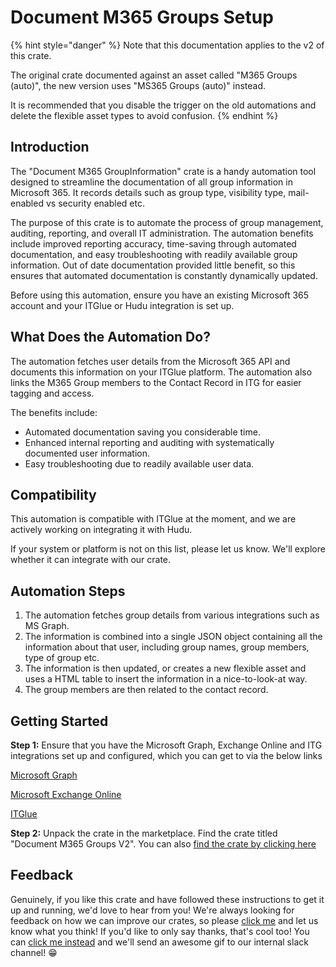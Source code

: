 # Document M365 Groups Setup

{% hint style="danger" %}
Note that this documentation applies to the v2 of this crate.

The original crate documented against an asset called "M365 Groups (auto)", the new version uses "MS365 Groups (auto)" instead.

It is recommended that you disable the trigger on the old automations and delete the flexible asset types to avoid confusion.
{% endhint %}

## Introduction

The "Document M365 GroupInformation" crate is a handy automation tool designed to streamline the documentation of all group information in Microsoft 365. It records details such as group type, visibility type, mail-enabled vs security enabled etc.

The purpose of this crate is to automate the process of group management, auditing, reporting, and overall IT administration. The automation benefits include improved reporting accuracy, time-saving through automated documentation, and easy troubleshooting with readily available group information. Out of date documentation provided little benefit, so this ensures that automated documentation is constantly dynamically updated.

Before using this automation, ensure you have an existing Microsoft 365 account and your ITGlue or Hudu integration is set up.

## What Does the Automation Do?

The automation fetches user details from the Microsoft 365 API and documents this information on your ITGlue platform. The automation also links the M365 Group members to the Contact Record in ITG for easier tagging and access.

The benefits include:

* Automated documentation saving you considerable time.
* Enhanced internal reporting and auditing with systematically documented user information.
* Easy troubleshooting due to readily available user data.

## Compatibility

This automation is compatible with ITGlue at the moment, and we are actively working on integrating it with Hudu.

If your system or platform is not on this list, please let us know. We'll explore whether it can integrate with our crate.

## Automation Steps

1. The automation fetches group details from various integrations such as MS Graph.
2. The information is combined into a single JSON object containing all the information about that user, including group names, group members, type of group etc.
3. The information is then updated, or creates a new flexible asset and uses a HTML table to insert the information in a nice-to-look-at way.
4. The group members are then related to the contact record.

## Getting Started

**Step 1:** Ensure that you have the Microsoft Graph, Exchange Online and ITG integrations set up and configured, which you can get to via the below links

[Microsoft Graph](https://app.rewst.io/integrations/microsoft\_graph)

[Microsoft Exchange Online](https://app.rewst.io/integrations/microsoft\_exo)

[ITGlue](https://app.rewst.io/integrations/it\_glue)

**Step 2:** Unpack the crate in the marketplace. Find the crate titled "Document M365 Groups V2". You can also [find the crate by clicking here](https://app.rewst.io/marketplace/crates/ad23cb3a-d4fb-4066-91d1-719ea95a6355)

## Feedback

Genuinely, if you like this crate and have followed these instructions to get it up and running, we'd love to hear from you! We're always looking for feedback on how we can improve our crates, so please [click me](mailto:roc@rewst.io) and let us know what you think! If you'd like to only say thanks, that's cool too! You can [click me instead](https://engine.rewst.io/webhooks/custom/trigger/db81c9a8-13f7-458a-9306-287054605844/c47fdd7f-4075-47a8-ba92-94e790e67c06?crate=DocumentGroups) and we'll send an awesome gif to our internal slack channel! 😁
